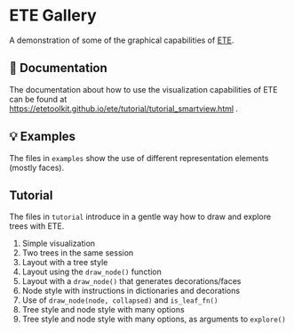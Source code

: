 # ETE Gallery

A demonstration of some of the graphical capabilities of
[ETE](https://github.com/etetoolkit/ete).


## 📖 Documentation

The documentation about how to use the visualization capabilities of
ETE can be found at
https://etetoolkit.github.io/ete/tutorial/tutorial_smartview.html .


## 💡 Examples

The files in `examples` show the use of different representation
elements (mostly faces).


## Tutorial

The files in `tutorial` introduce in a gentle way how to draw and
explore trees with ETE.

1. Simple visualization
2. Two trees in the same session
3. Layout with a tree style
4. Layout using the `draw_node()` function
5. Layout with a `draw_node()` that generates decorations/faces
6. Node style with instructions in dictionaries and decorations
7. Use of `draw_node(node, collapsed)` and `is_leaf_fn()`
8. Tree style and node style with many options
9. Tree style and node style with many options, as arguments to `explore()`
